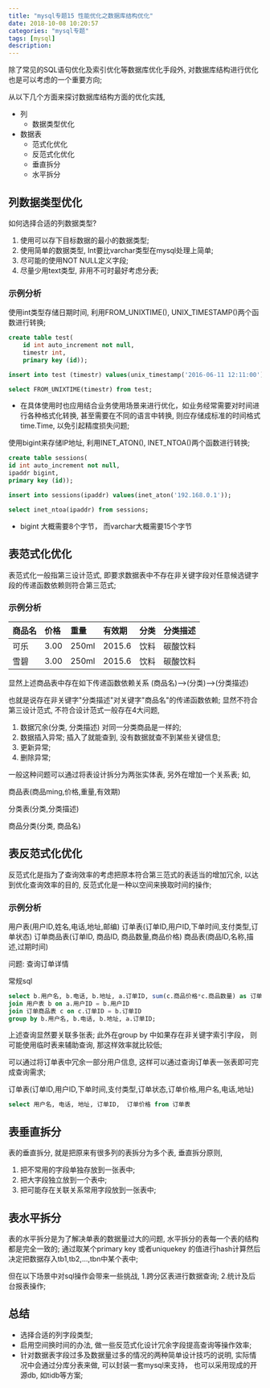 ```yaml
---
title: "mysql专题15 性能优化之数据库结构优化"
date: 2018-10-08 10:20:57
categories: "mysql专题"
tags: [mysql]
description:
---
```

除了常见的SQL语句优化及索引优化等数据库优化手段外, 对数据库结构进行优化也是可以考虑的一个重要方向;
<!--more-->

从以下几个方面来探讨数据库结构方面的优化实践,
- 列
  - 数据类型优化
- 数据表
  - 范式化优化
  - 反范式化优化
  - 垂直拆分
  - 水平拆分

## 列数据类型优化
如何选择合适的列数据类型?
1. 使用可以存下目标数据的最小的数据类型;
2. 使用简单的数据类型, Int要比varchar类型在mysql处理上简单;
3. 尽可能的使用NOT NULL定义字段;
4. 尽量少用text类型, 非用不可时最好考虑分表;

### 示例分析 
使用int类型存储日期时间, 利用FROM_UNIXTIME(), UNIX_TIMESTAMP()两个函数进行转换;

```sql
create table test(
	id int auto_increment not null,
	timestr int,
	primary key (id));

insert into test (timestr) values(unix_timestamp('2016-06-11 12:11:00'));

select FROM_UNIXTIME(timestr) from test;
```

- 在具体使用时也应用结合业务使用场景来进行优化，如业务经常需要对时间进行各种格式化转换, 甚至需要在不同的语言中转换, 则应存储成标准的时间格式 time.Time, 以免引起精度损失问题;

使用bigint来存储IP地址, 利用INET_ATON(), INET_NTOA()两个函数进行转换;

```sql
create table sessions(
id int auto_increment not null,
ipaddr bigint,
primary key (id));

insert into sessions(ipaddr) values(inet_aton('192.168.0.1'));

select inet_ntoa(ipaddr) from sessions;
```

- bigint 大概需要8个字节， 而varchar大概需要15个字节

## 表范式化优化
表范式化一般指第三设计范式, 即要求数据表中不存在非关键字段对任意候选键字段的传递函数依赖则符合第三范式;

### 示例分析
|商品名|价格|重量|有效期|分类|分类描述|
|:---|:---|:---|:---|:---|:---|
|可乐|3.00|250ml|2015.6|饮料|碳酸饮料|
|雪碧|3.00|250ml|2015.6|饮料|碳酸饮料|

显然上述商品表中存在如下传递函数依赖关系
(商品名)-->(分类)-->(分类描述)

也就是说存在非关键字"分类描述"对关键字"商品名"的传递函数依赖; 显然不符合第三设计范式, 不符合设计范式一般存在4大问题, 
1. 数据冗余(分类, 分类描述) 对同一分类商品是一样的;
2. 数据插入异常; 插入了就能查到, 没有数据就查不到某些关键信息;
3. 更新异常;
4. 删除异常;

一般这种问题可以通过将表设计拆分为两张实体表, 另外在增加一个关系表; 如, 

商品表(商品ming,价格,重量,有效期)

分类表(分类,分类描述)

商品分类(分类, 商品名)

## 表反范式化优化
反范式化是指为了查询效率的考虑把原本符合第三范式的表适当的增加冗余, 以达到优化查询效率的目的, 反范式化是一种以空间来换取时间的操作;

### 示例分析
用户表(用户ID,姓名,电话,地址,邮编)
订单表(订单ID,用户ID,下单时间,支付类型,订单状态)
订单商品表(订单ID, 商品ID, 商品数量,商品价格)
商品表(商品ID,名称,描述,过期时间)

问题: 查询订单详情

常规sql

```sql
select b.用户名, b.电话, b.地址, a.订单ID, sum(c.商品价格*c.商品数量) as 订单价格 from 订单表 a 
join 用户表 b on a.用户ID = b.用户ID 
join 订单商品表 c on c.订单ID = b.订单ID
group by b.用户名, b.电话, b.地址, a.订单ID;
```

上述查询显然要关联多张表; 此外在group by 中如果存在非关键字索引字段， 则可能使用临时表来辅助查询, 那这样效率就比较低; 

可以通过将订单表中冗余一部分用户信息, 这样可以通过查询订单表一张表即可完成查询需求;

订单表(订单ID,用户ID,下单时间,支付类型,订单状态,订单价格,用户名,电话,地址)

```sql
select 用户名, 电话, 地址, 订单ID,  订单价格 from 订单表 
```

## 表垂直拆分
表的垂直拆分, 就是把原来有很多列的表拆分为多个表, 垂直拆分原则, 
1. 把不常用的字段单独存放到一张表中;
2. 把大字段独立放到一个表中;
3. 把可能存在关联关系常用字段放到一张表中;

## 表水平拆分
表的水平拆分是为了解决单表的数据量过大的问题, 水平拆分的表每一个表的结构都是完全一致的; 通过取某个primary key 或者uniquekey 的值进行hash计算然后决定把数据存入tb1,tb2,...,tbn中某个表中; 

但在以下场景中对sql操作会带来一些挑战, 
1.跨分区表进行数据查询;
2.统计及后台报表操作;


## 总结
- 选择合适的列字段类型; 
- 启用空间换时间的办法, 做一些反范式化设计冗余字段提高查询等操作效率;
- 针对数据表字段过多及数据量过多的情况的两种简单设计技巧的说明, 实际情况中会通过分库分表来做, 可以封装一套mysql来支持， 也可以采用现成的开源db, 如tidb等方案;
